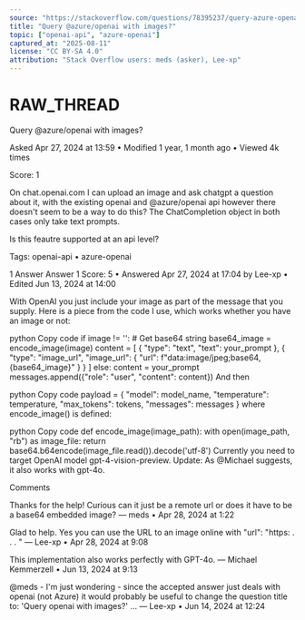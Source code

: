 ```yaml
---
source: "https://stackoverflow.com/questions/78395237/query-azure-openai-with-images"
title: "Query @azure/openai with images?"
topic: ["openai-api", "azure-openai"]
captured_at: "2025-08-11"
license: "CC BY-SA 4.0"
attribution: "Stack Overflow users: meds (asker), Lee-xp"
---
```


# RAW_THREAD

Query @azure/openai with images?

Asked Apr 27, 2024 at 13:59 • Modified 1 year, 1 month ago • Viewed 4k times

Score: 1

On chat.openai.com I can upload an image and ask chatgpt a question about it, with the existing openai and @azure/openai api however there doesn't seem to be a way to do this? The ChatCompletion object in both cases only take text prompts.

Is this feautre supported at an api level?

Tags: openai-api • azure-openai

1 Answer
Answer 1
Score: 5 • Answered Apr 27, 2024 at 17:04 by Lee-xp • Edited Jun 13, 2024 at 14:00

With OpenAI you just include your image as part of the message that you supply. Here is a piece from the code I use, which works whether you have an image or not:

python
Copy code
if image != '':
    # Get base64 string
    base64_image = encode_image(image)
    content = [
        {
            "type": "text",
            "text": your_prompt
        },
        {
            "type": "image_url",
            "image_url": {
                "url": f"data:image/jpeg;base64,{base64_image}"
            }
        }
    ]
else:
    content = your_prompt
messages.append({"role": "user", "content": content})
And then

python
Copy code
payload = {
    "model": model_name,
    "temperature": temperature,
    "max_tokens": tokens,
    "messages": messages
}
where encode_image() is defined:

python
Copy code
def encode_image(image_path):
    with open(image_path, "rb") as image_file:
        return base64.b64encode(image_file.read()).decode('utf-8')
Currently you need to target OpenAI model gpt-4-vision-preview. Update: As @Michael suggests, it also works with gpt-4o.

Comments

Thanks for the help! Curious can it just be a remote url or does it have to be a base64 embedded image? — meds • Apr 28, 2024 at 1:22

Glad to help. Yes you can use the URL to an image online with "url": "https: . . . " — Lee-xp • Apr 28, 2024 at 9:08

This implementation also works perfectly with GPT-4o. — Michael Kemmerzell • Jun 13, 2024 at 9:13

@meds - I'm just wondering - since the accepted answer just deals with openai (not Azure) it would probably be useful to change the question title to: 'Query openai with images?' … — Lee-xp • Jun 14, 2024 at 12:24
